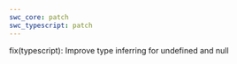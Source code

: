 ```yaml
---
swc_core: patch
swc_typescript: patch
---
```


fix(typescript): Improve type inferring for undefined and null
